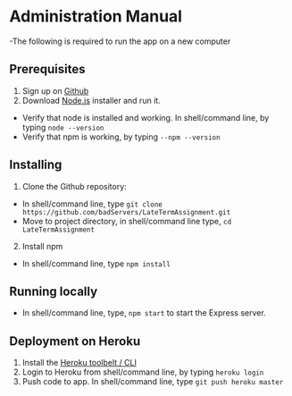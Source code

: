# Administration Manual
-The following is required to run the app on a new computer

## Prerequisites
1. Sign up on [Github][github]
2. Download [Node.js][nodejs] installer and run it.
- Verify that node is installed and working. In shell/command line, by typing  `node --version`
- Verify that npm is working, by typing `--npm --version`

## Installing
1. Clone the Github repository: 
- In shell/command line, type `git clone https://github.com/badServers/LateTermAssignment.git`
- Move to project directory, in shell/command line type, `cd LateTermAssignment`
2. Install npm
- In shell/command line, type `npm install`

## Running locally
- In shell/command line, type, `npm start` to start the Express server.

## Deployment on Heroku
1. Install the [Heroku toolbelt / CLI][heroku]
2. Login to Heroku from shell/command line, by typing `heroku login`
3. Push code to app. In shell/command line, type `git push heroku master`



[github]: https://github.com/
[nodejs]: https://nodejs.org/en/
[heroku]: https://devcenter.heroku.com/articles/heroku-cli